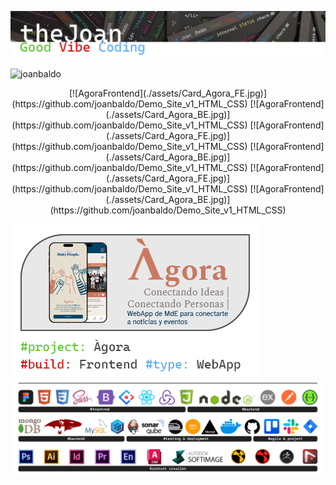 ![Header](./assets/Joan_header.jpg)

<p align="left"> <img src="https://komarev.com/ghpvc/?username=joanbaldo" alt="joanbaldo" /> </p>


<div align="center">
[![AgoraFrontend](./assets/Card_Agora_FE.jpg)](https://github.com/joanbaldo/Demo_Site_v1_HTML_CSS) 
[![AgoraFrontend](./assets/Card_Agora_BE.jpg)](https://github.com/joanbaldo/Demo_Site_v1_HTML_CSS) 
[![AgoraFrontend](./assets/Card_Agora_FE.jpg)](https://github.com/joanbaldo/Demo_Site_v1_HTML_CSS) 
[![AgoraFrontend](./assets/Card_Agora_BE.jpg)](https://github.com/joanbaldo/Demo_Site_v1_HTML_CSS) 
[![AgoraFrontend](./assets/Card_Agora_FE.jpg)](https://github.com/joanbaldo/Demo_Site_v1_HTML_CSS) 
[![AgoraFrontend](./assets/Card_Agora_BE.jpg)](https://github.com/joanbaldo/Demo_Site_v1_HTML_CSS) 

</div>
<!-- ![AgoraFrontend](./assets/Card_Agora_FE.jpg)  -->

<!-- [![Thumbnail](./brand/curso-react18-espanol.png)](https://www.youtube.com/watch?v=o0HwamjhsWw) -->


![AgoraFrontend](./assets/Card_Agora_FE.jpg)
![skills](./assets/SW_stack_line.jpg)